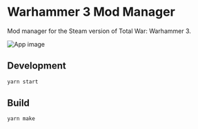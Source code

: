 # Warhammer 3 Mod Manager

Mod manager for the Steam version of Total War: Warhammer 3.

![App image](https://i.imgur.com/6Bd3dML.png)

## Development

```bash
yarn start
```

## Build

```bash
yarn make
```
